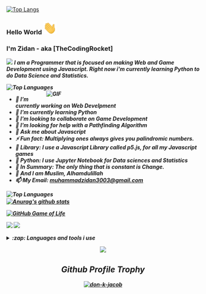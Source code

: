 

[![Top Langs](https://github-readme-stats.vercel.app/api/top-langs/?username=SuperSupeng&layout=compact&theme=merko)](https://github.com/anuraghazra/github-readme-stats)

### Hello World <img src="https://github.com/ABSphreak/ABSphreak/blob/master/gifs/Hi.gif" width="35px">


   
### I'm Zidan - aka [TheCodingRocket] 

<img src="https://media.giphy.com/media/LnQjpWaON8nhr21vNW/giphy.gif" width="60"> <em><b> I  am a Programmer that is focused on making Web and Game Development using Javascript. Right now i'm currently learning Python to do Data Science and Statistics. 
 
<img alt="Top Languages" src="https://github-readme-stats.nthnchu.vercel.app/api/wakatime?username=nthnchu&cache_seconds=1800&layout=compact&theme=tokyonight" /> <img align="right" alt="GIF" src="https://cdn.dribbble.com/users/1059583/screenshots/4171367/coding-freak.gif" width="400px" />


- 🔭 I’m currently working on Web Develpment
- 🌱 I’m currently learning Python
- 💬 I’m looking to collaborate on Game Development
- 🤔 I’m looking for help with a Pathfinding Algorithm
- 💬 Ask me about Javascript
- ⚡ Fun fact: Multiplying ones always gives you palindromic numbers.
- 🔭 Library: I use a Javascript Library called p5.js, for all my Javascript games
- 🌱 Python: I use Jupyter Notebook for Data sciences and Statistics
- 👯 In Summary: The only thing that is constant is Change.
- 💬 And I am Muslim, Alhamdulillah
- 📫 My Email: muhammadzidan3003@gmail.com 

<img alt="Top Languages" src="https://github-readme-stats.nthnchu.vercel.app/api/top-langs?username=nthnchu&cache_seconds=1800&theme=tokyonight" />
    <br />

<a href="https://github.com/anuraghazra/github-readme-stats">
 
 <img align="center" src="https://github-readme-stats.vercel.app/api?username=lrusso96&show_icons=true&include_all_commits=true&hide_title=true" alt="Anurag's github stats" />

</a>

[![GitHub Game of Life](https://github4life.herokuapp.com/don-k-jacob.gif?z=6)](https://github.com/don-k-jacob)

<img src="https://raw.githubusercontent.com/mmphego/mmphego/master/profile-summary-card-output/default/1-repos-per-language.svg">
  <img src="https://raw.githubusercontent.com/mmphego/mmphego/master/profile-summary-card-output/default/2-most-commit-language.svg"></br></p>


<details>
 <summary>:zap: Languages and tools i use</summary>

<p align="center">
  <img src="https://andyruwruw.vercel.app/api/skills">
</p>

</details>


<p align="center">
  <img width="140" src="https://user-images.githubusercontent.com/6661165/91657958-61b4fd00-eb00-11ea-9def-dc7ef5367e34.png" />  
  <h2 align="center">Github Profile Trophy</h2>
  <p align="center">
 
 <p align="center">
   <a href="https://github.com/ryo-ma/github-profile-trophy"><img width=800 src="https://github-profile-trophy.vercel.app/?username=don-k-jacob&column=7" alt="don-k-jacob" /></a> </p>




[website]: https://codeSTACKr.com
[course]: http://vsCodeHero.com
[twitter]: https://twitter.com/codeSTACKr
[youtube]: https://youtube.com/codeSTACKr
[instagram]: https://instagram.com/codeSTACKr
[linkedin]: https://linkedin.com/in/codeSTACKr
[webdevplaylist]: https://www.youtube.com/playlist?list=PLkwxH9e_vrAJ0WbEsFA9W3I1W-g_BTsbt
[jsplaylist]: https://www.youtube.com/playlist?list=PLkwxH9e_vrALRJKu7wfXby3MKeflhTu6B
[cssplaylist]: https://www.youtube.com/playlist?list=PLkwxH9e_vrALSdvZuEh6gqQdmDoDIoqz4
[reactplaylist]: https://www.youtube.com/playlist?list=PLkwxH9e_vrAK4TdffpxKY3QGyHCpxFcQ0











